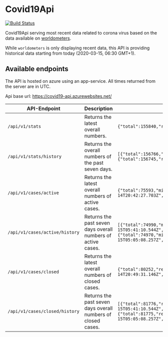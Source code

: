 # Covid19Api

[![Build Status](https://travis-ci.com/alsami/Covid19Api.svg?branch=master)](https://travis-ci.com/alsami/Covid19Api)

Covid19Api serving most recent data related to corona virus based on the data available on [worldometers](https://www.worldometers.info/coronavirus/).

While `worldometers` is only displaying recent data, this API is providing historical data starting from today (2020-03-15, 06:30 GMT+1).

## Available endpoints

The API is hosted on azure using an app-service. All times returned from the server are in UTC.

Api base url:
https://covid19-api.azurewebsites.net/

|API-Endpoint|Description|Response|
|------------|-----------|--------|
|`/api/v1/stats`|Returns the latest overall numbers.| `{"total":155840,"recovered":74438,"deaths":5814,"fetchedAt":"2020-03-14T20:23:34.44Z"}`|
|`/api/v1/stats/history`|Returns the overall numbers of the past seven days.| `[{"total":156766,"recovered":75937,"deaths":5839,"fetchedAt":"2020-03-15T05:41:10.544Z"},{"total":156745,"recovered":75936,"deaths":5839,"fetchedAt":"2020-03-15T05:05:08.257Z"}]`|
|`/api/v1/cases/active`|Returns the latest overall numbers of active cases.| `{"total":75593,"mild":69685,"serious":5908,"fetchedAt":"2020-03-14T20:42:27.703Z","mildPercentage":92.18446152421520511158440596,"seriousPercentage":7.8155384757847948884155940400}`|
|`/api/v1/cases/active/history`|Returns the past seven days overall numbers of active cases.| `[{"total":74990,"mild":69338,"serious":5652,"fetchedAt":"2020-03-15T05:41:10.544Z","mildPercentage":92.46299506600880117348979864,"seriousPercentage":7.5370049339911988265102013600},{"total":74970,"mild":69318,"serious":5652,"fetchedAt":"2020-03-15T05:05:08.257Z","mildPercentage":92.46098439375750300120048019,"seriousPercentage":7.5390156062424969987995198100}]`|
|`/api/v1/cases/closed`|Returns the latest overall numbers of closed cases.| `{"total":80252,"recovered":74438,"deaths":5814,"fetchedAt":"2020-03-14T20:49:31.146Z","recoveredPercentage":92.75532073967003937596570802,"deathsPercentage":7.2446792603299606240342919800}`|
|`/api/v1/cases/closed/history`|Returns the past seven days overall numbers of closed cases.| `[{"total":81776,"recovered":75937,"deaths":5839,"fetchedAt":"2020-03-15T05:41:10.544Z","recoveredPercentage":92.85976325572295049892388965,"deathsPercentage":7.1402367442770495010761103500},{"total":81775,"recovered":75936,"deaths":5839,"fetchedAt":"2020-03-15T05:05:08.257Z","recoveredPercentage":92.85967594007948639559767655,"deathsPercentage":7.1403240599205136044023234500}]`|

